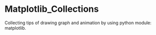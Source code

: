 # Matplotlib_Collections
Collecting tips of drawing graph and animation by using python module: matplotlib.
